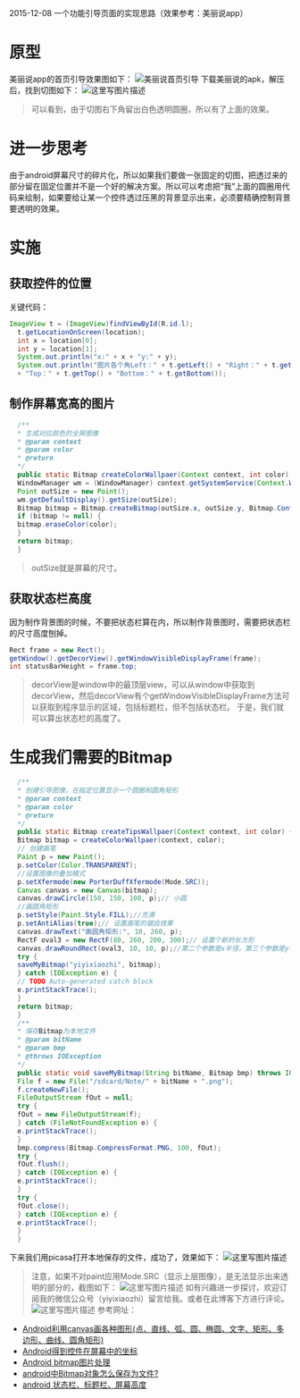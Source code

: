 2015-12-08 一个功能引导页面的实现思路（效果参考：美丽说app）

# 原型
美丽说app的首页引导效果图如下：
![美丽说首页引导](http://img.blog.csdn.net/20151208175835020)
下载美丽说的apk，解压后，找到切图如下：
![这里写图片描述](http://img.blog.csdn.net/20151208180409322)
> 可以看到，由于切图右下角留出白色透明圆圈，所以有了上面的效果。
# 进一步思考
由于android屏幕尺寸的碎片化，所以如果我们要做一张固定的切图，把透过来的部分留在固定位置并不是一个好的解决方案。所以可以考虑把“我”上面的圆圈用代码来绘制，如果要给让某一个控件透过压黑的背景显示出来，必须要精确控制背景要透明的效果。
# 实施
## 获取控件的位置
关键代码：
```java
ImageView t = (ImageView)findViewById(R.id.l);
  t.getLocationOnScreen(location);
  int x = location[0];
  int y = location[1];
  System.out.println("x:" + x + "y:" + y);
  System.out.println("图片各个角Left：" + t.getLeft() + "Right：" + t.getRight()
  + "Top：" + t.getTop() + "Bottom：" + t.getBottom());
```
## 制作屏幕宽高的图片
```java
  /**
  * 生成对应颜色的全屏图像
  * @param context
  * @param color
  * @return
  */
  public static Bitmap createColorWallpaer(Context context, int color) {
  WindowManager wm = (WindowManager) context.getSystemService(Context.WINDOW_SERVICE);
  Point outSize = new Point();
  wm.getDefaultDisplay().getSize(outSize);
  Bitmap bitmap = Bitmap.createBitmap(outSize.x, outSize.y, Bitmap.Config.ARGB_8888);
  if (bitmap != null) {
  bitmap.eraseColor(color);
  }
  return bitmap;
  }
```
> outSize就是屏幕的尺寸。
## 获取状态栏高度
因为制作背景图的时候，不要把状态栏算在内，所以制作背景图时，需要把状态栏的尺寸高度刨掉。
```java
Rect frame = new Rect();
getWindow().getDecorView().getWindowVisibleDisplayFrame(frame);
int statusBarHeight = frame.top;
```
> decorView是window中的最顶层view，可以从window中获取到decorView，然后decorView有个getWindowVisibleDisplayFrame方法可以获取到程序显示的区域，包括标题栏，但不包括状态栏。
于是，我们就可以算出状态栏的高度了。
# 生成我们需要的Bitmap
```java
  /**
  * 创建引导图像，在指定位置显示一个圆圈和圆角矩形
  * @param context
  * @param color
  * @return
  */
  public static Bitmap createTipsWallpaer(Context context, int color) {
  Bitmap bitmap = createColorWallpaer(context, color);
  // 创建画笔
  Paint p = new Paint();
  p.setColor(Color.TRANSPARENT);
  //设置图像的叠加模式
  p.setXfermode(new PorterDuffXfermode(Mode.SRC));
  Canvas canvas = new Canvas(bitmap);
  canvas.drawCircle(150, 150, 100, p);// 小圆
  //画圆角矩形
  p.setStyle(Paint.Style.FILL);//充满
  p.setAntiAlias(true);// 设置画笔的锯齿效果
  canvas.drawText("画圆角矩形:", 10, 260, p);
  RectF oval3 = new RectF(80, 260, 200, 300);// 设置个新的长方形
  canvas.drawRoundRect(oval3, 10, 10, p);//第二个参数是x半径，第三个参数是y半径
  try {
  saveMyBitmap("yiyixiaozhi", bitmap);
  } catch (IOException e) {
  // TODO Auto-generated catch block
  e.printStackTrace();
  }
  return bitmap;
  }
  /**
  * 保存Bitmap为本地文件
  * @param bitName
  * @param bmp
  * @throws IOException
  */
  public static void saveMyBitmap(String bitName, Bitmap bmp) throws IOException {
  File f = new File("/sdcard/Note/" + bitName + ".png");
  f.createNewFile();
  FileOutputStream fOut = null;
  try {
  fOut = new FileOutputStream(f);
  } catch (FileNotFoundException e) {
  e.printStackTrace();
  }
  bmp.compress(Bitmap.CompressFormat.PNG, 100, fOut);
  try {
  fOut.flush();
  } catch (IOException e) {
  e.printStackTrace();
  }
  try {
  fOut.close();
  } catch (IOException e) {
  e.printStackTrace();
  }
  }
```
下来我们用picasa打开本地保存的文件，成功了，效果如下：
![这里写图片描述](http://img.blog.csdn.net/20151208183601211)
> 注意，如果不对paint应用Mode.SRC（显示上层图像），是无法显示出来透明的部分的，截图如下：
> ![这里写图片描述](http://img.blog.csdn.net/20151208183837311)
如有兴趣进一步探讨，欢迎订阅我的微信公众号（yiyixiaozhi）留言给我。或者在此博客下方进行评论。
![这里写图片描述](http://img.blog.csdn.net/20151208184152633)
参考网址：
- [Android利用canvas画各种图形(点、直线、弧、圆、椭圆、文字、矩形、多边形、曲线、圆角矩形) ](http://blog.sina.com.cn/s/blog_4cd5d2bb0101g2la.html)
- [Android得到控件在屏幕中的坐标](http://blog.csdn.net/sjf0115/article/details/7306284)
- [Android bitmap图片处理](http://blog.csdn.net/dahuaishu2010_/article/details/28622417)
- [android中Bitmap对象怎么保存为文件?](http://blog.csdn.net/zhzhyang0313/article/details/6742473)
- [android 状态栏、标题栏、屏幕高度](http://xqjay19910131-yahoo-cn.iteye.com/blog/1435249)